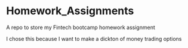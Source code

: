 # Homework_Assignments
A repo to store my Fintech bootcamp homework assignment

I chose this because I want to make a dickton of money trading options
